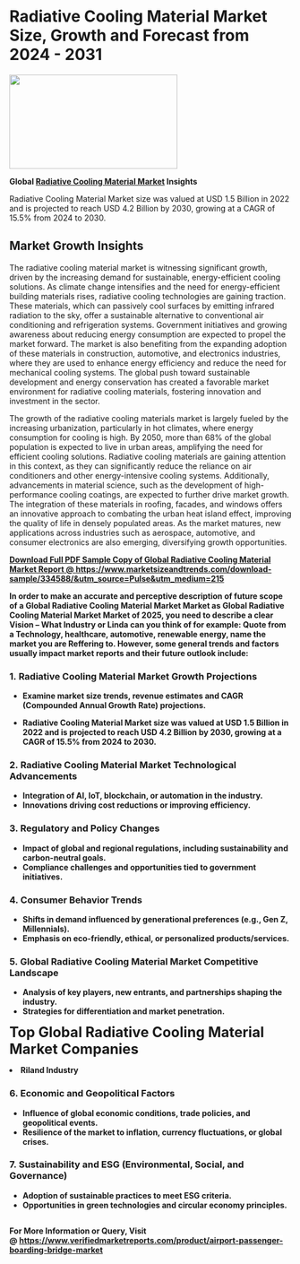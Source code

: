 <H1>Radiative Cooling Material Market Size, Growth and Forecast from 2024 - 2031</H1><img class="aligncenter size-medium wp-image-584254" src="https://thirdeyenews.in/wp-content/uploads/2024/09/Global-Market-Research-300x168.jpeg" alt="" width="300" height="168" /><p><strong>Global&nbsp;<a href="https://www.marketsizeandtrends.com/download-sample/334588/&amp;utm_source=Pulse&amp;utm_medium=215">Radiative Cooling Material Market</a> Insights</strong></p><p>Radiative Cooling Material Market size was valued at USD 1.5 Billion in 2022 and is projected to reach USD 4.2 Billion by 2030, growing at a CAGR of 15.5% from 2024 to 2030.</p><p><h2>Market Growth Insights</h2> <p>The radiative cooling material market is witnessing significant growth, driven by the increasing demand for sustainable, energy-efficient cooling solutions. As climate change intensifies and the need for energy-efficient building materials rises, radiative cooling technologies are gaining traction. These materials, which can passively cool surfaces by emitting infrared radiation to the sky, offer a sustainable alternative to conventional air conditioning and refrigeration systems. Government initiatives and growing awareness about reducing energy consumption are expected to propel the market forward. The market is also benefiting from the expanding adoption of these materials in construction, automotive, and electronics industries, where they are used to enhance energy efficiency and reduce the need for mechanical cooling systems. The global push toward sustainable development and energy conservation has created a favorable market environment for radiative cooling materials, fostering innovation and investment in the sector.</p> <p><strong><a href="#"></a></strong></p> <p>The growth of the radiative cooling materials market is largely fueled by the increasing urbanization, particularly in hot climates, where energy consumption for cooling is high. By 2050, more than 68% of the global population is expected to live in urban areas, amplifying the need for efficient cooling solutions. Radiative cooling materials are gaining attention in this context, as they can significantly reduce the reliance on air conditioners and other energy-intensive cooling systems. Additionally, advancements in material science, such as the development of high-performance cooling coatings, are expected to further drive market growth. The integration of these materials in roofing, facades, and windows offers an innovative approach to combating the urban heat island effect, improving the quality of life in densely populated areas. As the market matures, new applications across industries such as aerospace, automotive, and consumer electronics are also emerging, diversifying growth opportunities. <p><strong><a href="#"></p><p><span class=""><strong>Download Full PDF Sample Copy of Global Radiative Cooling Material Market Report</strong> @ <a href="https://www.marketsizeandtrends.com/download-sample/334588/&amp;utm_source=Pulse&amp;utm_medium=215" target="_blank">https://www.marketsizeandtrends.com/download-sample/334588/&amp;utm_source=Pulse&amp;utm_medium=215</a></span></p><p>In order to make an accurate and perceptive description of future scope of a Global&nbsp;Radiative Cooling Material Market Market as Global&nbsp;Radiative Cooling Material Market Market of 2025, you need to describe a clear Vision &ndash; What Industry or Linda can you think of for example: Quote from a Technology, healthcare, automotive, renewable energy, name the market you are Reffering to. However, some general trends and factors usually impact market reports and their future outlook include:</p><h3>1.&nbsp;<strong>Radiative Cooling Material Market Growth Projections</strong></h3><ul><li>Examine market size trends, revenue estimates and CAGR (Compounded Annual Growth Rate) projections.</li><li><p>Radiative Cooling Material Market size was valued at USD 1.5 Billion in 2022 and is projected to reach USD 4.2 Billion by 2030, growing at a CAGR of 15.5% from 2024 to 2030.</p></li></ul><h3>2.&nbsp;<strong>Radiative Cooling Material Market Technological Advancements</strong></h3><ul><li>Integration of AI, IoT, blockchain, or automation in the industry.</li><li>Innovations driving cost reductions or improving efficiency.</li></ul><h3>3.&nbsp;<strong>Regulatory and Policy Changes</strong></h3><ul><li>Impact of global and regional regulations, including sustainability and carbon-neutral goals.</li><li>Compliance challenges and opportunities tied to government initiatives.</li></ul><h3>4.&nbsp;<strong>Consumer Behavior Trends</strong></h3><ul><li>Shifts in demand influenced by generational preferences (e.g., Gen Z, Millennials).</li><li>Emphasis on eco-friendly, ethical, or personalized products/services.</li></ul><h3>5.&nbsp;<strong>Global Radiative Cooling Material Market Competitive Landscape</strong></h3><ul><li>Analysis of key players, new entrants, and partnerships shaping the industry.</li><li>Strategies for differentiation and market penetration.</li></ul><p data-pm-slice="1 1 []"><span style="color: inherit; font-family: inherit; font-size: 25px;">Top Global Radiative Cooling Material Market Companies</span></p><div class="" data-test-id=""><p><li>Riland Industry</li></p></div><h3>6.&nbsp;<strong>Economic and Geopolitical Factors</strong></h3><ul><li>Influence of global economic conditions, trade policies, and geopolitical events.</li><li>Resilience of the market to inflation, currency fluctuations, or global crises.</li></ul><h3>7.&nbsp;<strong>Sustainability and ESG (Environmental, Social, and Governance)</strong></h3><ul><li>Adoption of sustainable practices to meet ESG criteria.</li><li>Opportunities in green technologies and circular economy principles.</li></ul><h2><strong style="font-size: 14px;">For More Information or Query, Visit @&nbsp;</strong><a style="background-color: #ffffff; font-size: 14px;" href="https://www.marketsizeandtrends.com/report/radiative-cooling-material-market/" target="_blank">https://www.verifiedmarketreports.com/product/airport-passenger-boarding-bridge-market</a></h2>

